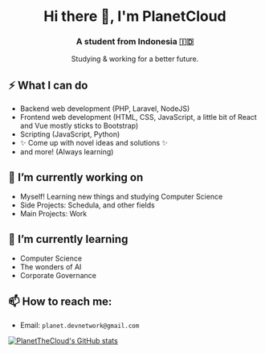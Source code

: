 <h1 align="center">Hi there 👋, I'm PlanetCloud</h1>
<h3 align="center">A student from Indonesia 🇮🇩</h3>
<p align="center">Studying & working for a better future.</p>

## ⚡ What I can do
- Backend web development (PHP, Laravel, NodeJS)
- Frontend web development (HTML, CSS, JavaScript, a little bit of React and Vue mostly sticks to Bootstrap)
- Scripting (JavaScript, Python)
- ✨ Come up with novel ideas and solutions ✨
- and more! (Always learning)

## 🔭 I’m currently working on
- Myself! Learning new things and studying Computer Science
- Side Projects: Schedula, and other fields
- Main Projects: Work

## 🌱 I’m currently learning
- Computer Science
- The wonders of AI
- Corporate Governance

## 📫 How to reach me:
- Email: `planet.devnetwork@gmail.com`

[![PlanetTheCloud's GitHub stats](https://github-readme-stats.vercel.app/api?username=PlanetTheCloud&show_icons=true&theme=radical)](https://github.com/anuraghazra/github-readme-stats)
